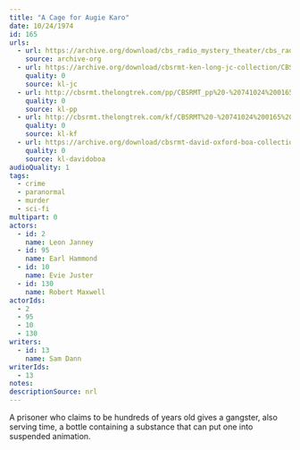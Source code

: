 ```yaml
---
title: "A Cage for Augie Karo"
date: 10/24/1974
id: 165
urls: 
  - url: https://archive.org/download/cbs_radio_mystery_theater/cbs_radio_mystery_theater-0151-0200.zip/cbs_radio_mystery_theater-0151-0200%2Fcbsrmt_0165_a_cage_for_augie_karo.mp3
    source: archive-org
  - url: https://archive.org/download/cbsrmt-ken-long-jc-collection/CBSRMT - 741024 0165 Cage For Augie Karo vbr fb2_jc.mp3
    quality: 0
    source: kl-jc
  - url: http://cbsrmt.thelongtrek.com/pp/CBSRMT_pp%20-%20741024%200165%20A%20Cage%20for%20Augie%20Karo.mp3
    quality: 0
    source: kl-pp
  - url: http://cbsrmt.thelongtrek.com/kf/CBSRMT%20-%20741024%200165%20A%20Cage%20For%20Augie%20Karo_kf.mp3
    quality: 0
    source: kl-kf
  - url: https://archive.org/download/cbsrmt-david-oxford-boa-collection/CBSRMT-741024-0165-A-Cage-for-Augie-Karo-(64-44)_kf-{BoA}.mp3
    quality: 0
    source: kl-davidoboa
audioQuality: 1
tags: 
  - crime
  - paranormal
  - murder
  - sci-fi
multipart: 0
actors:  
  - id: 2
    name: Leon Janney  
  - id: 95
    name: Earl Hammond  
  - id: 10
    name: Evie Juster  
  - id: 130
    name: Robert Maxwell
actorIds:  
  - 2  
  - 95  
  - 10  
  - 130
writers:  
  - id: 13
    name: Sam Dann
writerIds:  
  - 13
notes: 
descriptionSource: nrl
---
```

A prisoner who claims to be hundreds of years old gives a gangster, also serving time, a bottle containing a substance that can put one into suspended animation.